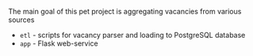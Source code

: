 The main goal of this pet project is aggregating  vacancies from various sources

+ `etl` - scripts for vacancy parser and loading to PostgreSQL database
+ `app` - Flask web-service
